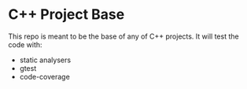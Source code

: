 # C++ Project Base

This repo is meant to be the base of any of C++ projects.
It will test the code with: 
- static analysers
- gtest
- code-coverage